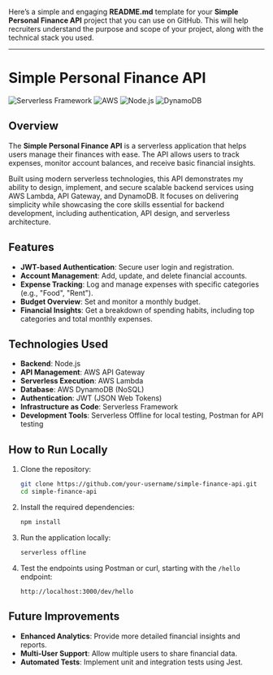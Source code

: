 Here’s a simple and engaging **README.md** template for your **Simple Personal Finance API** project that you can use on GitHub. This will help recruiters understand the purpose and scope of your project, along with the technical stack you used.

---

# Simple Personal Finance API

![Serverless Framework](https://img.shields.io/badge/Serverless-Framework-orange) ![AWS](https://img.shields.io/badge/AWS-Lambda%20%7C%20API%20Gateway-yellow) ![Node.js](https://img.shields.io/badge/Node.js-JavaScript-brightgreen) ![DynamoDB](https://img.shields.io/badge/Database-DynamoDB-blue)

## Overview

The **Simple Personal Finance API** is a serverless application that helps users manage their finances with ease. The API allows users to track expenses, monitor account balances, and receive basic financial insights.

Built using modern serverless technologies, this API demonstrates my ability to design, implement, and secure scalable backend services using AWS Lambda, API Gateway, and DynamoDB. It focuses on delivering simplicity while showcasing the core skills essential for backend development, including authentication, API design, and serverless architecture.

## Features

- **JWT-based Authentication**: Secure user login and registration.
- **Account Management**: Add, update, and delete financial accounts.
- **Expense Tracking**: Log and manage expenses with specific categories (e.g., "Food", "Rent").
- **Budget Overview**: Set and monitor a monthly budget.
- **Financial Insights**: Get a breakdown of spending habits, including top categories and total monthly expenses.

## Technologies Used

- **Backend**: Node.js
- **API Management**: AWS API Gateway
- **Serverless Execution**: AWS Lambda
- **Database**: AWS DynamoDB (NoSQL)
- **Authentication**: JWT (JSON Web Tokens)
- **Infrastructure as Code**: Serverless Framework
- **Development Tools**: Serverless Offline for local testing, Postman for API testing

## How to Run Locally

1. Clone the repository:
   ```bash
   git clone https://github.com/your-username/simple-finance-api.git
   cd simple-finance-api
   ```

2. Install the required dependencies:
   ```bash
   npm install
   ```

3. Run the application locally:
   ```bash
   serverless offline
   ```

4. Test the endpoints using Postman or curl, starting with the `/hello` endpoint:
   ```
   http://localhost:3000/dev/hello
   ```

## Future Improvements

- **Enhanced Analytics**: Provide more detailed financial insights and reports.
- **Multi-User Support**: Allow multiple users to share financial data.
- **Automated Tests**: Implement unit and integration tests using Jest.
